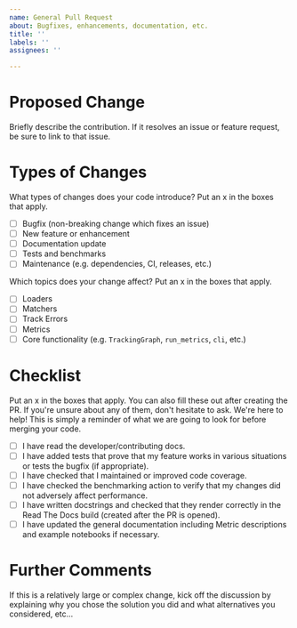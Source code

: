 ```yaml
---
name: General Pull Request
about: Bugfixes, enhancements, documentation, etc.
title: ''
labels: ''
assignees: ''

---
```


# Proposed Change
Briefly describe the contribution. If it resolves an issue or feature request, be sure to link to that issue.

# Types of Changes
What types of changes does your code introduce? Put an x in the boxes that apply.
- [ ] Bugfix (non-breaking change which fixes an issue)
- [ ] New feature or enhancement
- [ ] Documentation update
- [ ] Tests and benchmarks
- [ ] Maintenance (e.g. dependencies, CI, releases, etc.)

Which topics does your change affect? Put an x in the boxes that apply.
- [ ] Loaders
- [ ] Matchers
- [ ] Track Errors
- [ ] Metrics
- [ ] Core functionality (e.g. `TrackingGraph`, `run_metrics`, `cli`, etc.)

# Checklist
Put an x in the boxes that apply. You can also fill these out after creating the PR. If you're unsure about any of them, don't hesitate to ask. We're here to help! This is simply a reminder of what we are going to look for before merging your code.

- [ ] I have read the developer/contributing docs.
- [ ] I have added tests that prove that my feature works in various situations or tests the bugfix (if appropriate).
- [ ] I have checked that I maintained or improved code coverage.
- [ ] I have checked the benchmarking action to verify that my changes did not adversely affect performance.
- [ ] I have written docstrings and checked that they render correctly in the Read The Docs build (created after the PR is opened).
- [ ] I have updated the general documentation including Metric descriptions and example notebooks if necessary.

# Further Comments
If this is a relatively large or complex change, kick off the discussion by explaining why you chose the solution you did and what alternatives you considered, etc...